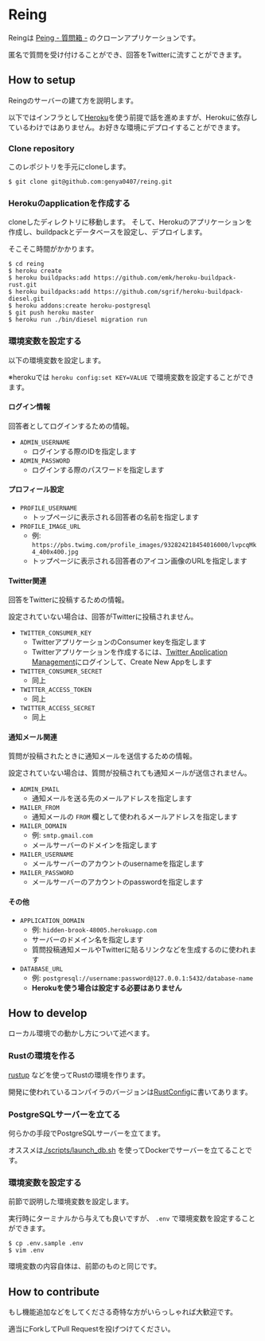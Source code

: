 # Reing

Reingは [Peing - 質問箱 -](https://peing.net) のクローンアプリケーションです。

匿名で質問を受け付けることができ、回答をTwitterに流すことができます。

## How to setup

Reingのサーバーの建て方を説明します。

以下ではインフラとして[Heroku](https://jp.heroku.com/)を使う前提で話を進めますが、Herokuに依存しているわけではありません。お好きな環境にデプロイすることができます。

### Clone repository

このレポジトリを手元にcloneします。

```
$ git clone git@github.com:genya0407/reing.git
```

### Herokuのapplicationを作成する

cloneしたディレクトリに移動します。
そして、Herokuのアプリケーションを作成し、buildpackとデータベースを設定し、デプロイします。

そこそこ時間がかかります。

```
$ cd reing
$ heroku create
$ heroku buildpacks:add https://github.com/emk/heroku-buildpack-rust.git
$ heroku buildpacks:add https://github.com/sgrif/heroku-buildpack-diesel.git
$ heroku addons:create heroku-postgresql
$ git push heroku master
$ heroku run ./bin/diesel migration run
```

### 環境変数を設定する

以下の環境変数を設定します。

※herokuでは `heroku config:set KEY=VALUE` で環境変数を設定することができます。

#### ログイン情報

回答者としてログインするための情報。

- `ADMIN_USERNAME`
  - ログインする際のIDを指定します
- `ADMIN_PASSWORD`
  - ログインする際のパスワードを指定します

#### プロフィール設定

- `PROFILE_USERNAME`
  - トップページに表示される回答者の名前を指定します
- `PROFILE_IMAGE_URL`
  - 例: `https://pbs.twimg.com/profile_images/932824218454016000/lvpcqMk4_400x400.jpg`
  - トップページに表示される回答者のアイコン画像のURLを指定します

#### Twitter関連

回答をTwitterに投稿するための情報。

設定されていない場合は、回答がTwitterに投稿されません。

- `TWITTER_CONSUMER_KEY`
  - TwitterアプリケーションのConsumer keyを指定します
  - Twitterアプリケーションを作成するには、[Twitter Application Management](https://apps.twitter.com/)にログインして、Create New Appをします
- `TWITTER_CONSUMER_SECRET`
  - 同上
- `TWITTER_ACCESS_TOKEN`
  - 同上
- `TWITTER_ACCESS_SECRET`
  - 同上

#### 通知メール関連

質問が投稿されたときに通知メールを送信するための情報。

設定されていない場合は、質問が投稿されても通知メールが送信されません。

- `ADMIN_EMAIL`
  - 通知メールを送る先のメールアドレスを指定します
- `MAILER_FROM`
  - 通知メールの `FROM` 欄として使われるメールアドレスを指定します
- `MAILER_DOMAIN`
  - 例: `smtp.gmail.com`
  - メールサーバーのドメインを指定します
- `MAILER_USERNAME`
  - メールサーバーのアカウントのusernameを指定します
- `MAILER_PASSWORD`
  - メールサーバーのアカウントのpasswordを指定します

#### その他

- `APPLICATION_DOMAIN`
  - 例: `hidden-brook-48005.herokuapp.com`
  - サーバーのドメイン名を指定します
  - 質問投稿通知メールやTwitterに貼るリンクなどを生成するのに使われます
- `DATABASE_URL`
  - 例: `postgresql://username:password@127.0.0.1:5432/database-name`
  - **Herokuを使う場合は設定する必要はありません**

## How to develop

ローカル環境での動かし方について述べます。

### Rustの環境を作る

[rustup](https://rustup.rs/) などを使ってRustの環境を作ります。

開発に使われているコンパイラのバージョンは[RustConfig](./RustConfig)に書いてあります。

### PostgreSQLサーバーを立てる

何らかの手段でPostgreSQLサーバーを立てます。

オススメは[./scripts/launch_db.sh](./scripts/launch_db.sh) を使ってDockerでサーバーを立てることです。

### 環境変数を設定する

前節で説明した環境変数を設定します。

実行時にターミナルから与えても良いですが、 `.env` で環境変数を設定することができます。

```
$ cp .env.sample .env
$ vim .env
```

環境変数の内容自体は、前節のものと同じです。

## How to contribute

もし機能追加などをしてくださる奇特な方がいらっしゃれば大歓迎です。

適当にForkしてPull Requestを投げつけてください。
